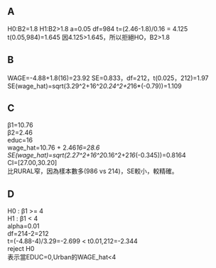 ## A
H0:B2=1.8
H1:B2>1.8
a=0.05
df=984
t=(2.46-1.8)/0.16 = 4.125   
t(0.05,984)=1.645
因4.125>1.645，所以拒絕HO，B2>1.8
## B
WAGE=-4.88+1.8(16)=23.92
SE=0.833，df=212，t(0.025，212)=1.97
SE(wage_hat)=sqrt(3.29^2+16^2*0.24^2+2*16*(-0.79))=1.109

## C
β1=10.76  
β2=2.46  
educ=16  
wage_hat=10.76 + 2.46*16=28.6  
SE(wage_hat)=sqrt(2.27^2+16^2*0.16^2+2*16*(-0.345))=0.8164  
CI=[27.00,30.20]  
比RURAL窄，因為樣本數多(986 vs 214)，SE較小，較精確。
## D
 H0 : β1 >= 4  
 H1 : β1 < 4  
 alpha=0.01  
 df=214-2=212    
 t=(-4.88-4)/3.29=-2.699 < t0.01,212=-2.344  
 reject  H0  
 表示當EDUC=0,Urban的WAGE_hat<4

